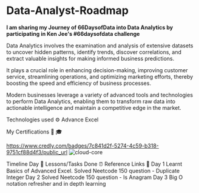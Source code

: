 # Data-Analyst-Roadmap
**I am sharing my Journey of 66DaysofData into Data Analytics by participating in Ken Jee's #66daysofdata challenge**

Data Analytics involves the examination and analysis of extensive datasets to uncover hidden patterns, identify trends, discover correlations, and extract valuable insights for making informed business predictions.

It plays a crucial role in enhancing decision-making, improving customer service, streamlining operations, and optimizing marketing efforts, thereby boosting the speed and efficiency of business processes.

Modern businesses leverage a variety of advanced tools and technologies to perform Data Analytics, enabling them to transform raw data into actionable intelligence and maintain a competitive edge in the market.

Technologies used ⚙️
Advance Excel

My Certifications 📜 🎓

https://www.credly.com/badges/7c841d2f-5274-4c59-b318-9751cf88d4f3/public_url
![cloud-core](https://github.com/TinaGrace389/Data-Analyst-Roadmap/assets/121782292/2ca11c6f-e47c-47f6-8095-3b0bdae6f071)

Timeline
Day 📆	Lessons/Tasks Done ⏰	Reference Links 🔗
Day 1	Learnt Basics of Advanced Excel. Solved Neetcode 150 question - Duplicate Integer
Day 2	Solved Neetcode 150 question - Is Anagram
Day 3 Big O notation refresher and in depth learning

